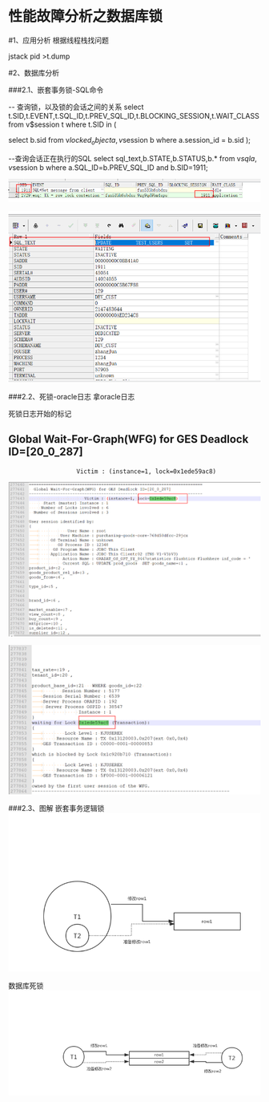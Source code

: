 # 性能故障分析之数据库锁


#1、应用分析
根据线程栈找问题

jstack pid >t.dump





#2、数据库分析

###2.1、嵌套事务锁-SQL命令

-- 查询锁，以及锁的会话之间的关系
select t.SID,t.EVENT,t.SQL_ID,t.PREV_SQL_ID,t.BLOCKING_SESSION,t.WAIT_CLASS  from v$session t where t.SID in (

select b.sid  from v$locked_object a,v$session b where a.session_id = b.sid  );

--查询会话正在执行的SQL
select sql_text,b.STATE,b.STATUS,b.* from v$sql a,v$session b where a.SQL_ID=b.PREV_SQL_ID and b.SID=1911;

![Image text](././doc/锁会话的关系.png)

![Image text](././doc/引起锁的sql.png)


###2.2、死锁-oracle日志
拿oracle日志

死锁日志开始的标记

  Global Wait-For-Graph(WFG) for GES Deadlock ID=[20_0_287]
------------------------------------------------------------------------
                       Victim : (instance=1, lock=0x1ede59ac8)


![Image text](././doc/oracle日志分析.png)

![Image text](././doc/oracle日志分析2.png)


###2.3、图解
嵌套事务逻辑锁
![Image text](././doc/事务逻辑锁.jpg)

数据库死锁
![Image text](././doc/数据库死锁.jpg)